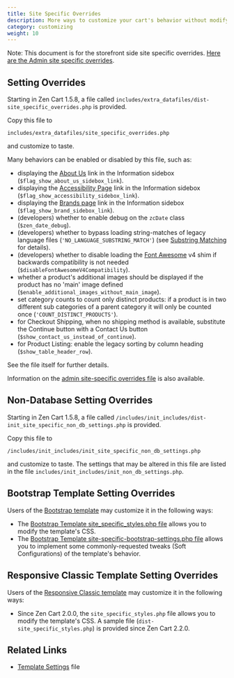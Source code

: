 ```yaml
---
title: Site Specific Overrides 
description: More ways to customize your cart's behavior without modifying core files
category: customizing
weight: 10
---
```


Note: This document is for the storefront side site specific overrides. [Here are the Admin site specific overrides](/user/admin/site_specific_overrides/). 

## Setting Overrides 

Starting in Zen Cart 1.5.8, a file called `includes/extra_datafiles/dist-site_specific_overrides.php` is provided.  

Copy this file to 

`includes/extra_datafiles/site_specific_overrides.php`

and customize to taste. 

Many behaviors can be enabled or disabled by this file, such as:

- displaying the [About Us](/user/storefront_pages/about_us/) link in the Information sidebox (```$flag_show_about_us_sidebox_link```).
- displaying the [Accessibility Page](/user/storefront_pages/accessibility/) link in the Information sidebox (```$flag_show_accessibility_sidebox_link```).
- displaying the [Brands page](/user/storefront_pages/brands/) link in the Information sidebox (```$flag_show_brand_sidebox_link```).
- (developers) whether to enable debug on the `zcDate` class (```$zen_date_debug```).
- (developers) whether to bypass loading string-matches of legacy language files (```'NO_LANGUAGE_SUBSTRING_MATCH'```)  (see [Substring Matching](/dev/languages/158_order_language_files/) for details).
- (developers) whether to disable loading the [Font Awesome](/user/template/font_awesome/) v4 shim if backwards compatibility is not needed (```$disableFontAwesomeV4Compatibility```).
- whether a product's additional images should be displayed if the product has no 'main' image defined (```$enable_additional_images_without_main_image```).
- set category counts to count only distinct products: if a product is in two different sub categories of a parent category it will only be counted once (```'COUNT_DISTINCT_PRODUCTS'```).
- for Checkout Shipping, when no shipping method is available, substitute the Continue button with a Contact Us button (```$show_contact_us_instead_of_continue```).
- for Product Listing: enable the legacy sorting by column heading (```$show_table_header_row```).

See the file itself for further details.

Information on the [admin site-specific overrides file](/user/admin/site_specific_overrides/) is also available. 

## Non-Database Setting Overrides 

Starting in Zen Cart 1.5.8, a file called `/includes/init_includes/dist-init_site_specific_non_db_settings.php` is provided.  

Copy this file to 

`/includes/init_includes/init_site_specific_non_db_settings.php`

and customize to taste. The settings that may be altered in this file are listed in the file `includes/init_includes/init_non_db_settings.php`.

## Bootstrap Template Setting Overrides 

Users of the [Bootstrap template](/user/template/bootstrap/) may customize it in the following ways: 

- The [Bootstrap Template site_specific_styles.php file](https://github.com/lat9/ZCA-Bootstrap-Template/wiki/Frequently-Asked-Questions) allows you to modify the template's CSS.
- The [Bootstrap Template site-specific-bootstrap-settings.php file](https://github.com/lat9/ZCA-Bootstrap-Template/wiki/%22Soft%22-Configuration-Settings) allows you to implement some commonly-requested tweaks (Soft Configurations) of the template's behavior.

## Responsive Classic Template Setting Overrides 

Users of the [Responsive Classic template](/user/template/responsive_classic/) may customize it in the following ways: 

- Since Zen Cart 2.0.0, the `site_specific_styles.php` file allows you to modify the template's CSS.  A sample file (`dist-site_specific_styles.php`) is provided since Zen Cart 2.2.0. 

## Related Links 
- [Template Settings](/dev/code/template_settings/) file

